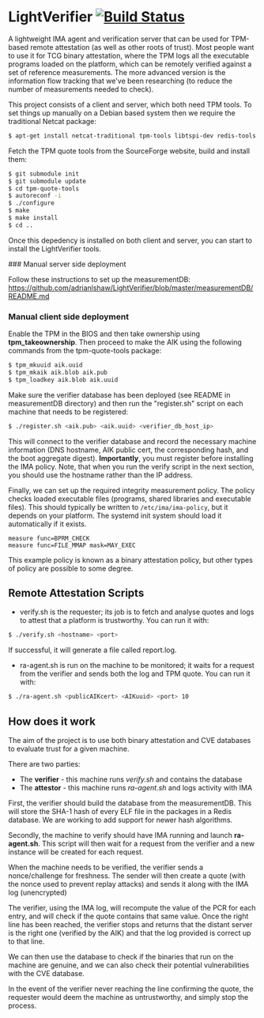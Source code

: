 # LightVerifier [![Build Status](https://travis-ci.org/adrianlshaw/LightVerifier.svg?branch=master)](https://travis-ci.org/adrianlshaw/LightVerifier)

A lightweight IMA agent and verification server that can be used for
TPM-based remote attestation (as well as other roots of trust).
Most people want to use it for TCG binary attestation, where the TPM logs
all the executable programs loaded on the platform, which can be remotely
verified against a set of reference measurements.
The more advanced version is the information flow tracking that we've been
researching (to reduce the number of
measurements needed to check).

This project consists of a client and server, which both need TPM tools.
To set things up manually on a Debian based system then
we require the traditional Netcat package:

```bash
$ apt-get install netcat-traditional tpm-tools libtspi-dev redis-tools redis-server
```
Fetch the TPM quote tools from the SourceForge website,
build and install them:

```bash
$ git submodule init
$ git submodule update
$ cd tpm-quote-tools
$ autoreconf -i
$ ./configure
$ make
$ make install
$ cd ..
```
Once this depedency is installed on both client and server, 
you can start to install the LightVerifier tools.

### Manual server side deployment

Follow these instructions to set up the measurementDB:
https://github.com/adrianlshaw/LightVerifier/blob/master/measurementDB/README.md

### Manual client side deployment 

Enable the TPM in the BIOS and then take ownership using **tpm_takeownership**.
Then proceed to make the AIK using the following commands from the
tpm-quote-tools package:

```bash
$ tpm_mkuuid aik.uuid
$ tpm_mkaik aik.blob aik.pub
$ tpm_loadkey aik.blob aik.uuid
```

Make sure the verifier database has been deployed (see README in measurementDB
  directory) and then run the "register.sh" script on each machine that
needs to be registered:

```bash
$ ./register.sh <aik.pub> <aik.uuid> <verifier_db_host_ip>
```
This will connect to the verifier database and record the necessary machine
information (DNS hostname, AIK public cert, the corresponding hash,
  and the boot aggregate digest).
**Importantly**, you must register before installing the IMA policy.
Note, that when you run the verify script in the next section, you should use
the hostname rather than the IP address.

Finally, we can set up the required integrity measurement policy.
The policy checks loaded executable files (programs,
shared libraries and executable files).
This should typically be written to ```/etc/ima/ima-policy```,
but it depends on your platform.
The systemd init system should load it automatically if it exists.

```
measure func=BPRM_CHECK
measure func=FILE_MMAP mask=MAY_EXEC
```
This example policy is known as a binary attestation policy, but 
other types of policy are possible to some degree.

## Remote Attestation Scripts
* verify.sh is the requester; its job is to fetch and analyse quotes and
logs to attest that a platform is trustworthy. You can run it with:
```bash
$ ./verify.sh <hostname> <port>
```
If successful, it will generate a file called report.log.

* ra-agent.sh is run on the machine to be monitored; 
it waits for a request from the verifier and sends both the log and TPM quote.
You can run it with:
```bash
$ ./ra-agent.sh <publicAIKcert> <AIKuuid> <port> 10
```

## How does it work
The aim of the project is to use both binary attestation and CVE databases to
evaluate trust for a given machine.

There are two parties:
* The **verifier** - this machine runs _verify.sh_ and contains the database
* The **attestor** - this machine runs _ra-agent.sh_ and logs activity with IMA

First, the verifier should build the database from the measurementDB.
This will store the SHA-1 hash of every ELF file in the
packages in a Redis database. We are working to add support 
for newer hash algorithms.

Secondly, the machine to verify should have IMA running and launch **ra-agent.sh**. 
This script will then wait for a request from the verifier and a new
instance will be created for each request.

When the machine needs to be verified, the verifier sends a nonce/challenge for freshness.
The sender will then create a quote (with the nonce used to prevent replay
attacks) and sends it along with the IMA log (unencrypted)

The verifier, using the IMA log, will recompute the value of the PCR for each
entry, and will check if the quote contains that same value. Once the right line
 has been reached, the verifier stops and returns that the distant server is the
  right one (verified by the AIK) and that the log provided is
   correct up to that line.

We can then use the database to check if the binaries that run on the machine
are genuine, and we can also check their potential vulnerabilities with the
CVE database.

In the event of the verifier never reaching the line confirming the quote,
the requester would deem the machine as untrustworthy,
and simply stop the process.

